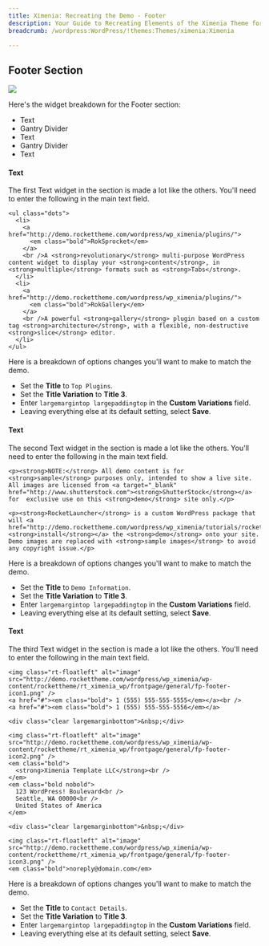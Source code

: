 ```yaml
---
title: Ximenia: Recreating the Demo - Footer
description: Your Guide to Recreating Elements of the Ximenia Theme for WordPress
breadcrumb: /wordpress:WordPress/!themes:Themes/ximenia:Ximenia

---
```


Footer Section
-----
![][demo1]

Here's the widget breakdown for the Footer section:

* Text
* Gantry Divider
* Text
* Gantry Divider
* Text

#### Text
The first Text widget in the section is made a lot like the others. You'll need to enter the following in the main text field.

~~~
<ul class="dots">
  <li>
    <a href="http://demo.rockettheme.com/wordpress/wp_ximenia/plugins/">
      <em class="bold">RokSprocket</em>
    </a>
    <br />A <strong>revolutionary</strong> multi-purpose WordPress content widget to display your <strong>content</strong>, in <strong>multliple</strong> formats such as <strong>Tabs</strong>.
  </li>
  <li>
    <a href="http://demo.rockettheme.com/wordpress/wp_ximenia/plugins/">
      <em class="bold">RokGallery</em>
    </a>
    <br />A powerful <strong>gallery</strong> plugin based on a custom tag <strong>architecture</strong>, with a flexible, non-destructive <strong>slice</strong> editor.
  </li>
</ul>
~~~

Here is a breakdown of options changes you'll want to make to match the demo.

* Set the **Title** to `Top Plugins`.
* Set the **Title Variation** to **Title 3**.
* Enter `largemargintop largepaddingtop` in the **Custom Variations** field.
* Leaving everything else at its default setting, select **Save**.

#### Text
The second Text widget in the section is made a lot like the others. You'll need to enter the following in the main text field.

~~~
<p><strong>NOTE:</strong> All demo content is for <strong>sample</strong> purposes only, intended to show a live site. All images are licensed from <a target="_blank" href="http://www.shutterstock.com"><strong>ShutterStock</strong></a> for  exclusive use on this <strong>demo</strong> site only.</p>

<p><strong>RocketLauncher</strong> is a custom WordPress package that will <a href="http://demo.rockettheme.com/wordpress/wp_ximenia/tutorials/rocketlauncher/"><strong>install</strong></a> the <strong>demo</strong> onto your site. Demo images are replaced with <strong>sample images</strong> to avoid any copyright issue.</p>
~~~

Here is a breakdown of options changes you'll want to make to match the demo.

* Set the **Title** to `Demo Information`.
* Set the **Title Variation** to **Title 3**.
* Enter `largemargintop largepaddingtop` in the **Custom Variations** field.
* Leaving everything else at its default setting, select **Save**.

#### Text
The third Text widget in the section is made a lot like the others. You'll need to enter the following in the main text field.

~~~
<img class="rt-floatleft" alt="image" src="http://demo.rockettheme.com/wordpress/wp_ximenia/wp-content/rockettheme/rt_ximenia_wp/frontpage/general/fp-footer-icon1.png" />
<a href="#"><em class="bold"> 1 (555) 555-555-5555</em></a><br />
<a href="#"><em class="bold"> 1 (555) 555-555-5556</em></a>

<div class="clear largemarginbottom">&nbsp;</div>

<img class="rt-floatleft" alt="image" src="http://demo.rockettheme.com/wordpress/wp_ximenia/wp-content/rockettheme/rt_ximenia_wp/frontpage/general/fp-footer-icon2.png" />
<em class="bold">
  <strong>Ximenia Template LLC</strong><br />
</em>
<em class="bold nobold">
  123 WordPress! Boulevard<br />
  Seattle, WA 00000<br />
  United States of America
</em>

<div class="clear largemarginbottom">&nbsp;</div>

<img class="rt-floatleft" alt="image" src="http://demo.rockettheme.com/wordpress/wp_ximenia/wp-content/rockettheme/rt_ximenia_wp/frontpage/general/fp-footer-icon3.png" />
<em class="bold">noreply@domain.com</em>
~~~

Here is a breakdown of options changes you'll want to make to match the demo.

* Set the **Title** to `Contact Details`.
* Set the **Title Variation** to **Title 3**.
* Enter `largemargintop largepaddingtop` in the **Custom Variations** field.
* Leaving everything else at its default setting, select **Save**.

[demo1]: assets/demo_widget_13.jpeg